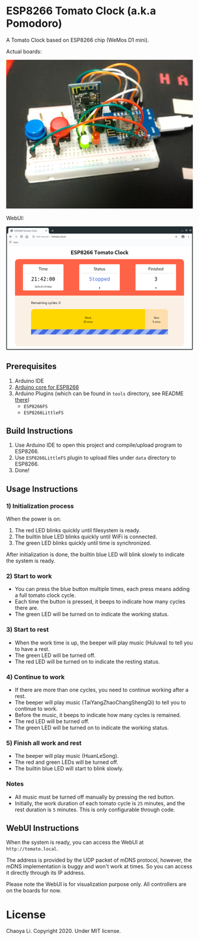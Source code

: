 # ESP8266 Tomato Clock (a.k.a Pomodoro)

A Tomato Clock based on ESP8266 chip (WeMos D1 mini).

Actual boards:

![](https://raw.githubusercontent.com/harry75369/ESP8266_Tomato/master/imgs/photo.jpg)

WebUI:

![](https://raw.githubusercontent.com/harry75369/ESP8266_Tomato/master/imgs/ui.png)

## Prerequisites

1. Arduino IDE
2. [Arduino core for ESP8266](https://github.com/esp8266/Arduino)
3. Arduino Plugins (which can be found in `tools` directory, see README [there](https://github.com/harry75369/ESP8266_Tomato/blob/master/tools/README.md))
    - `ESP8266FS`
    - `ESP8266LittleFS`

## Build Instructions

1. Use Arduino IDE to open this project and compile/upload program to ESP8266.
2. Use `ESP8266LittleFS` plugin to upload files under `data` directory to ESP8266.
3. Done!

## Usage Instructions

### 1) Initialization process

When the power is on:

1. The red LED blinks quickly until filesystem is ready.
2. The builtin blue LED blinks quickly until WiFi is connected.
3. The green LED blinks quickly until time is synchronized.

After initialization is done, the builtin blue LED will blink slowly to indicate the system is ready.

### 2) Start to work

- You can press the blue button multiple times, each press means adding a full tomato clock cycle.
- Each time the button is pressed, it beeps to indicate how many cycles there are.
- The green LED will be turned on to indicate the working status.

### 3) Start to rest

- When the work time is up, the beeper will play music (Huluwa) to tell you to have a rest.
- The green LED will be turned off.
- The red LED will be turned on to indicate the resting status.

### 4) Continue to work

- If there are more than one cycles, you need to continue working after a rest.
- The beeper will play music (TaiYangZhaoChangShengQi) to tell you to continue to work.
- Before the music, it beeps to indicate how many cycles is remained.
- The red LED will be turned off.
- The green LED will be turned on to indicate the working status.

### 5) Finish all work and rest

- The beeper will play music (HuanLeSong).
- The red and green LEDs will be turned off.
- The builtin blue LED will start to blink slowly.

### Notes

- All music must be turned off manually by pressing the red button.
- Initially, the work duration of each tomato cycle is `25` minutes, and the rest duration is `5` minutes. This is only configurable through code.

## WebUI Instructions

When the system is ready, you can access the WebUI at `http://tomato.local`.

The address is provided by the UDP packet of mDNS protocol, however, the mDNS implementation is buggy and won't work at times. So you can access it directly through its IP address.

Please note the WebUI is for visualization purpose only. All controllers are on the boards for now.

# License

Chaoya Li. Copyright 2020. Under MIT license.
